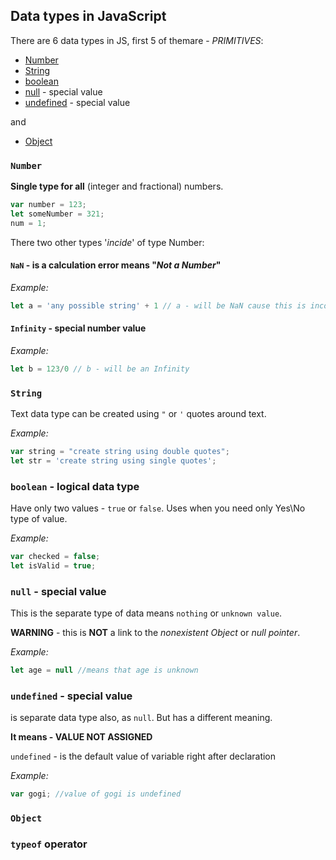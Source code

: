 ## Data types in JavaScript

There are 6 data types in JS, first 5 of themare - *PRIMITIVES*:
 * [Number](https://github.com/yamnyk/brief-summaries/blob/master/basic-javascript/data-types.md#number)
 * [String](https://github.com/yamnyk/brief-summaries/blob/master/basic-javascript/data-types.md#string)
 * [boolean](https://github.com/yamnyk/brief-summaries/blob/master/basic-javascript/data-types.md#boolean)
 * [null](https://github.com/yamnyk/brief-summaries/blob/master/basic-javascript/data-types.md#null---special-value) - special value
 * [undefined](https://github.com/yamnyk/brief-summaries/blob/master/basic-javascript/data-types.md#undefined---special-value) - special value
 
 and
 * [Object](https://github.com/yamnyk/brief-summaries/blob/master/basic-javascript/data-types.md#object)
 
### `Number`
**Single type for all** (integer and fractional) numbers.

```javascript
var number = 123;
let someNumber = 321;
num = 1;
```
There two other types '*incide*' of type Number:

#### **`NaN`** - is a calculation error means "*Not a Number*"

*Example:*
```javascript
let a = 'any possible string' + 1 // a - will be NaN cause this is incorrect mathematical operation
```

#### **`Infinity`** - special number value

*Example:*
```javascript
let b = 123/0 // b - will be an Infinity
```

### `String`
Text data type can be created using `"` or `'` quotes around text.

*Example:*
```javascript
var string = "create string using double quotes";
let str = 'create string using single quotes';
```

### `boolean` - logical data type
Have only two values - `true` or `false`. Uses when you need only Yes\No type of value.

*Example:*
```javascript
var checked = false;
let isValid = true;
```

### `null` - special value
This is the separate type of data means `nothing` or `unknown value`. 

**WARNING** - this is **NOT** a link to the *nonexistent Object* or *null pointer*.

*Example:*
```javascript
let age = null //means that age is unknown
```

### `undefined` - special value
is separate data type also, as `null`. But has a different meaning.

**It means - VALUE NOT ASSIGNED**

`undefined` - is the default value of variable right after declaration

*Example:*
```javascript
var gogi; //value of gogi is undefined
```

### `Object`


### `typeof` operator